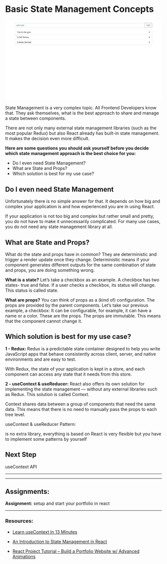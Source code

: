 # Basic State Management Concepts

![enter image description here](./todos.png)

State Management is a very complex topic. All Frontend Developers know that. They ask themselves, what is the best approach to share and manage a state between components.

There are not only many external state management libraries (such as the most popular Redux) but also React already has built-in state management. It makes the decision even more difficult.

**Here are some questions you should ask yourself before you decide which state management approach is the best choice for you:**

- Do I even need State Management?
- What are State and Props?
- Which solution is best for my use case?

## Do I even need State Management

Unfortunately there is no simple answer for that. It depends on how big and complex your application is and how experienced you are in using React.

If your application is not too big and complex but rather small and pretty, you do not have to make it unnecessarily complicated. For many use cases, you do not need any state management library at all.

## What are State and Props?

What do the state and props have in common? They are deterministic and trigger a render update once they change. Deterministic means if your component generates different outputs for the same combination of state and props, you are doing something wrong.

**What is a state?** Let’s take a checkbox as an example. A checkbox has two states- true and false. If a user checks a checkbox, its status will change. This status is called state.

**What are props?** You can think of props as a (kind of) configuration. The props are provided by the parent components. Let’s take our previous example, a checkbox: It can be configurable, for example, it can have a name or a color. These are the props. The props are immutable. This means that the component cannot change it.

## Which solution is best for my use case?

**1 - Redux:**
Redux is a predictable state container designed to help you write JavaScript apps that behave consistently across client, server, and native environments and are easy to test.

With Redux, the state of your application is kept in a store, and each component can access any state that it needs from this store.

**2 - useContext & useReducer:**
React also offers its own solution for implementing the state management — without any external libraries such as Redux. This solution is called Context.

Context shares data between a group of components that need the same data. This means that there is no need to manually pass the props to each tree level.

useContext & useReducer Pattern:

is no extra library, everything is based on React
is very flexible but you have to implement some patterns by yourself

## Next Step

useContext API

---

---

## Assignments:

**Assignment:** setup and start your portfolio in react

---

### Resources:

- [Learn useContext In 13 Minutes](https://www.youtube.com/watch?v=5LrDIWkK_Bc)

- [An Introduction to State Management in React](https://javascript.plainenglish.io/state-management-in-react-48d16d162442)

- [React Project Tutorial – Build a Portfolio Website w/ Advanced Animations](https://www.youtube.com/watch?v=bmpI252DmiI&t=49s)
